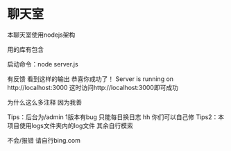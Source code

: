 # 聊天室
本聊天室使用nodejs架构

用的库有包含

启动命令：node server.js

有反馈 看到这样的输出 恭喜你成功了！
Server is running on http://localhost:3000
这时访问http://localhost:3000即可成功

为什么这么多注释 因为我善

Tips：后台为/admin 1版本有bug 只能每日换日志 hh 你们可以自己修
Tips2：本项目使用logs文件夹内的log文件 
其余自行模索

不会/报错 请自行bing.com
